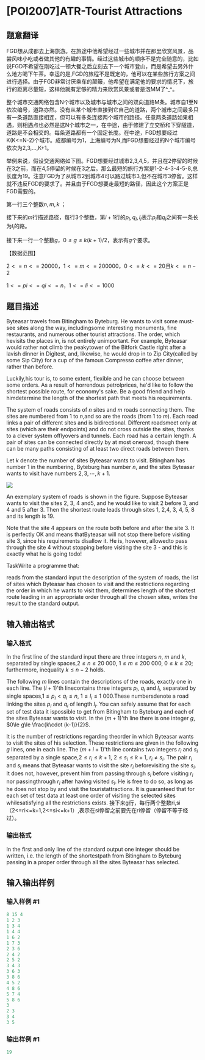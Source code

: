 # [POI2007]ATR-Tourist Attractions

## 题意翻译

FGD想从成都去上海旅游。在旅途中他希望经过一些城市并在那里欣赏风景，品尝风味小吃或者做其他的有趣的事情。经过这些城市的顺序不是完全随意的，比如说FGD不希望在刚吃过一顿大餐之后立刻去下一个城市登山，而是希望去另外什么地方喝下午茶。幸运的是,FGD的旅程不是既定的，他可以在某些旅行方案之间进行选择。由于FGD非常讨厌乘车的颠簸，他希望在满足他的要求的情况下，旅行的距离尽量短，这样他就有足够的精力来欣赏风景或者是泡MM了^\_^。

整个城市交通网络包含N个城市以及城市与城市之间的双向道路M条。城市自1至N依次编号，道路亦然。没有从某个城市直接到它自己的道路，两个城市之间最多只有一条道路直接相连，但可以有多条连接两个城市的路径。任意两条道路如果相遇，则相遇点也必然是这N个城市之一，在中途，由于修建了立交桥和下穿隧道，道路是不会相交的。每条道路都有一个固定长度。在中途，FGD想要经过K(K<=N-2)个城市。成都编号为1，上海编号为N,而FGD想要经过的N个城市编号依次为2,3,…,K+1。

举例来说，假设交通网络如下图。FGD想要经过城市2,3,4,5，并且在2停留的时候在3之前，而在4,5停留的时候在3之后。那么最短的旅行方案是1-2-4-3-4-5-8,总长度为19。注意FGD为了从城市2到城市4可以路过城市3,但不在城市3停留。这样就不违反FGD的要求了。并且由于FGD想要走最短的路径，因此这个方案正是FGD需要的。

第一行三个整数$n,m,k$ ；

接下来的$m$行描述路径，每行$3$个整数，第$i+1$行的$p_i,q_i,l_i$表示$p_i$和$q_i$之间有一条长为$l_i$的路。

接下来一行一个整数$g$，$0 \le g \le k(k+1)/2$，表示有$g$个要求。

【数据范围】

$2 <= n <= 20000$，$1 <= m <= 200000$，$0 <= k <= 20$且$k <= n-2$

$1 <= pi <= qi <= n$，$1 <= li <= 1000$

## 题目描述

Byteasar travels from Bitingham to Byteburg. He wants to visit some must-see sites along the way, includingsome interesting monuments, fine restaurants, and numerous other tourist attractions. The order, which hevisits the places in, is not entirely unimportant. For example, Byteasar would rather not climb the peakytower of the Bitfork Castle right after a lavish dinner in Digitest, and, likewise, he would drop in to Zip City(called by some Sip City) for a cup of the famous Compresso coffee after dinner, rather than before.

Luckily,his tour is, to some extent, flexible and he can choose between some orders. As a result of horrendous petrolprices, he'd like to follow the shortest possible route, for economy's sake. Be a good friend and help himdetermine the length of the shortest path that meets his requirements.

The system of roads consists of $n$ sites and $m$ roads connecting them. The sites are numbered from $1$ to $n$,and so are the roads (from $1$ to $m$). Each road links a pair of different sites and is bidirectional. Different roadsmeet only at sites (which are their endpoints) and do not cross outside the sites, thanks to a clever system offlyovers and tunnels. Each road has a certain length. A pair of sites can be connected directly by at most oneroad, though there can be many paths consisting of at least two direct roads between them.

Let $k$ denote the number of sites Byteasar wants to visit. Bitingham has number $1$ in the numbering, Byteburg has number $n$, and the sites Byteasar wants to visit have numbers $2,3,\cdots,k+1$.

![](https://cdn.luogu.com.cn/upload/pic/17730.png)

An exemplary system of roads is shown in the figure. Suppose Byteasar wants to visit the sites 2, 3, 4 and5, and he would like to visit 2 before 3, and 4 and 5 after 3. Then the shortest route leads through sites 1, 2,4, 3, 4, 5, 8 and its length is 19.

Note that the site 4 appears on the route both before and after the site 3. It is perfectly OK and means thatByteasar will not stop there before visiting site 3, since his requirements disallow it. He is, however, allowedto pass through the site 4 without stopping before visiting the site 3 - and this is exactly what he is going todo!

TaskWrite a programme that:

reads from the standard input the description of the system of roads, the list of sites which Byteasar has chosen to visit and the restrictions regarding the order in which he wants to visit them, determines length of the shortest route leading in an appropriate order through all the chosen sites, writes the result to the standard output.

## 输入输出格式

### 输入格式

In the first line of the standard input there are three integers $n$, $m$ and $k$, separated by single spaces,$2\le n\le 20\ 000$, $1\le m\le 200\ 000$, $0\le k\le 20$; furthermore, inequality $k\le n-2$ holds.

The following $m$ lines contain the descriptions of the roads, exactly one in each line. The $(i+1)$'th linecontains three integers $p_i$, $q_i$ and $l_i$, separated by single spaces,$1\le p_i<q_i\le n$, $1\le l_i\le 1\ 000$.These numbersdenote a road linking the sites $p_i$ and $q_i$ of length $l_i$. You can safely assume that for each set of test data it ispossible to get from Bitingham to Byteburg and each of the sites Byteasar wants to visit. In the $(m+1)$'th line there is one integer $g$, $0\le g\le \frac{k\cdot (k-1)}{2}$.

It is the number of restrictions regarding theorder in which Byteasar wants to visit the sites of his selection. These restrictions are given in the following $g$ lines, one in each line. The $(m+i+1)$'th line contains two integers $r_i$ and $s_i$ separated by a single space,$2\le r_i\le k+1$, $2\le s_i\le k+1$, $r_i\ne s_i$. The pair $r_i$ and $s_i$ means that Byteasar wants to visit the site $r_i$ beforevisiting the site $s_i$. It does not, however, prevent him from passing through $s_i$ before visiting $r_i$ nor passingthrough $r_i$ after having visited $s_i$. He is free to do so, as long as he does not stop by and visit the touristattractions. It is guaranteed that for each set of test data at least one order of visiting the selected sites whilesatisfying all the restrictions exists. 接下来g行，每行两个整数ri,si（2<=ri<=k+1,2<=si<=k+1）,表示在si停留之前要先在ri停留（停留不等于经过）。 

### 输出格式

In the first and only line of the standard output one integer should be written, i.e. the length of the shortestpath from Bitingham to Byteburg passing in a proper order through all the sites Byteasar has selected.

## 输入输出样例

### 输入样例 #1

```cpp
8 15 4
1 2 3
1 3 4
1 4 4
1 6 2
1 7 3
2 3 6
2 4 2
2 5 2
3 4 3
3 6 3
3 8 6
4 5 2
4 8 6
5 7 4
5 8 6
3
2 3
3 4
3 5
```


### 输出样例 #1

```cpp
19
```



